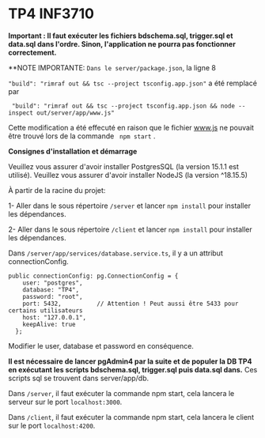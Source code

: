 # TP4 INF3710
**Important : Il faut exécuter les fichiers bdschema.sql, trigger.sql et data.sql dans l'ordre. Sinon, l'application ne pourra  pas fonctionner correctement.**

**NOTE IMPORTANTE: ```Dans le server/package.json```, la ligne 8 

```"build": "rimraf out && tsc --project tsconfig.app.json"``` a été remplacé par 

``` "build": "rimraf out && tsc --project tsconfig.app.json && node --inspect out/server/app/www.js"``` 

Cette modification a été effecuté en raison que le fichier www.js ne pouvait être trouvé lors de la commande ``` npm start``` .

**Consignes d'installation et démarrage**

Veuillez vous assurer d'avoir  installer PostgresSQL (la version 15.1.1 est utilisé).
Veuillez vous assurer d'avoir installer NodeJS (la version ^18.15.5)

À partir de la racine du projet:

1- Aller dans le sous répertoire `/server` et lancer `npm install` pour installer les dépendances.

2- Aller dans le sous répertoire `/client` et lancer `npm install` pour installer les dépendances.

Dans `/server/app/services/database.service.ts`, il y a un attribut connectionConfig.
```
public connectionConfig: pg.ConnectionConfig = {
    user: "postgres",
    database: "TP4",
    password: "root",
    port: 5432,          // Attention ! Peut aussi être 5433 pour certains utilisateurs
    host: "127.0.0.1",
    keepAlive: true
  };
```
Modifier le user, database et password en conséquence. 

**Il est nécessaire de lancer pgAdmin4 par la suite et de populer la DB  TP4 en exécutant les scripts bdschema.sql, trigger.sql puis data.sql dans.**
Ces scripts sql se trouvent dans server/app/db.

Dans ```/server```, il faut exécuter la commande npm start, cela lancera le serveur sur le port ```localhost:3000```.


Dans ```/client```, il faut exécuter la commande npm start, cela lancera le client sur le port ```localhost:4200```.
